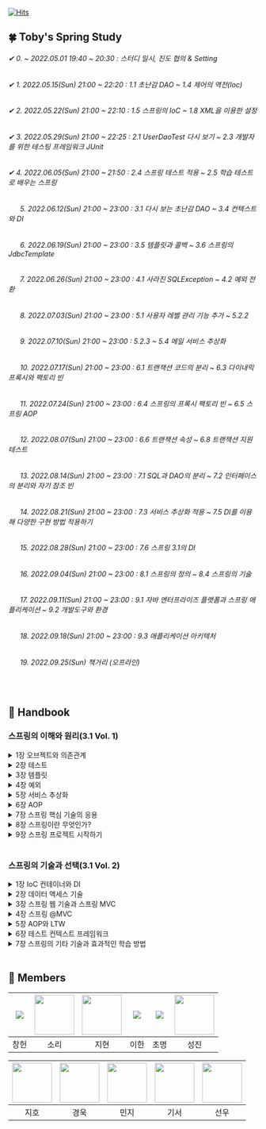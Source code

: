 [![Hits](https://hits.seeyoufarm.com/api/count/incr/badge.svg?url=https://github.com/TobySpringStudy/SpringStudy&count_bg=%233DBCC8&title_bg=%23555555&icon=&icon_color=%23E7E7E7&title=hits&edge_flat=false)](https://hits.seeyoufarm.com)

## 🍀 Toby's Spring Study
###### ✔  0. ~ 2022.05.01 19:40 ~ 20:30 : 스터디 일시, 진도 협의 & Setting
###### ✔  1️. 2022.05.15(Sun) 21:00 ~ 22:20 : 1.1 초난감 DAO ~ 1.4 제어의 역전(Ioc)
###### ✔  2. 2022.05.22(Sun) 21:00 ~ 22:10 : 1.5 스프링의 IoC ~ 1.8 XML을 이용한 설정
###### ✔  3. 2022.05.29(Sun) 21:00 ~ 22:25 : 2.1 UserDaoTest 다시 보기 ~ 2.3 개발자를 위한 테스팅 프레임워크 JUnit
###### ✔  4. 2022.06.05(Sun) 21:00 ~ 21:50 : 2.4 스프링 테스트 적용 ~ 2.5 학습 테스트로 배우는 스프링
###### &nbsp;&nbsp;&nbsp;&nbsp;&nbsp; 5. 2022.06.12(Sun) 21:00 ~ 23:00 : 3.1 다시 보는 초난감 DAO ~ 3.4 컨텍스트와 DI
###### &nbsp;&nbsp;&nbsp;&nbsp;&nbsp; 6. 2022.06.19(Sun) 21:00 ~ 23:00 : 3.5 템플릿과 콜백 ~ 3.6 스프링의 JdbcTemplate
###### &nbsp;&nbsp;&nbsp;&nbsp;&nbsp; 7. 2022.06.26(Sun) 21:00 ~ 23:00 : 4.1 사라진 SQLException ~ 4.2 예외 전환
###### &nbsp;&nbsp;&nbsp;&nbsp;&nbsp; 8. 2022.07.03(Sun) 21:00 ~ 23:00 : 5.1 사용자 레벨 관리 기능 추가 ~ 5.2.2
###### &nbsp;&nbsp;&nbsp;&nbsp;&nbsp; 9. 2022.07.10(Sun) 21:00 ~ 23:00 : 5.2.3 ~ 5.4 메일 서비스 추상화
###### &nbsp;&nbsp;&nbsp;&nbsp;&nbsp; 10. 2022.07.17(Sun) 21:00 ~ 23:00 : 6.1 트랜잭션 코드의 분리 ~ 6.3 다이내믹 프록시와 팩토리 빈
###### &nbsp;&nbsp;&nbsp;&nbsp;&nbsp; 11. 2022.07.24(Sun) 21:00 ~ 23:00 : 6.4 스프링의 프록시 팩토리 빈 ~ 6.5 스프링 AOP
###### &nbsp;&nbsp;&nbsp;&nbsp;&nbsp; 1️2. 2022.08.07(Sun) 21:00 ~ 23:00 : 6.6 트랜잭션 속성 ~ 6.8 트랜잭션 지원 테스트
###### &nbsp;&nbsp;&nbsp;&nbsp;&nbsp; 1️3. 2022.08.14(Sun) 21:00 ~ 23:00 : 7.1 SQL과 DAO의 분리 ~ 7.2 인터페이스의 분리와 자기 참조 빈
###### &nbsp;&nbsp;&nbsp;&nbsp;&nbsp; 1️4. 2022.08.21(Sun) 21:00 ~ 23:00 : 7.3 서비스 추상화 적용 ~ 7.5 DI를 이용해 다양한 구현 방법 적용하기
###### &nbsp;&nbsp;&nbsp;&nbsp;&nbsp; 1️5. 2022.08.28(Sun) 21:00 ~ 23:00 : 7.6 스프링 3.1의 DI
###### &nbsp;&nbsp;&nbsp;&nbsp;&nbsp; 1️6. 2022.09.04(Sun) 21:00 ~ 23:00 : 8.1 스프링의 정의 ~ 8.4 스프링의 기술
###### &nbsp;&nbsp;&nbsp;&nbsp;&nbsp; 1️7. 2022.09.11(Sun) 21:00 ~ 23:00 : 9.1 자바 엔터프라이즈 플랫폼과 스프링 애플리케이션 ~ 9.2 개발도구와 환경
###### &nbsp;&nbsp;&nbsp;&nbsp;&nbsp; 1️8. 2022.09.18(Sun) 21:00 ~ 23:00 : 9.3 애플리케이션 아키텍처
###### &nbsp;&nbsp;&nbsp;&nbsp;&nbsp; 1️9. 2022.09.25(Sun) 책거리 (오프라인)
<br/>  
  
## 🍊 Handbook  

### 스프링의 이해와 원리(3.1 Vol. 1)  
<details>
<summary>1장 오브젝트와 의존관계</summary>
<div markdown="1">       
  
  - [1.1 초난감 DAO(선우)](./handbook/Vol.1/01/1.1%20초난감%20DAO.md)  
  - [1.2 DAO의 분리(선우)](./handbook/Vol.1/01/1.2%20DAO의%20분리.md)  
  - [1.3 DAO의 확장(민지)](./handbook/Vol.1/01/1.3%20DAO의%20확장.md)  
  - [1.4 제어의 역전 IoC(민지)](./handbook/Vol.1/01/1.4%20제어의%20역전.md)  
  - [1.5 스프링의 IoC(기서)](./handbook/Vol.1/01/1.5%20스프링의%20IoC.md)  
  - [1.6 싱글톤 레지스트리와 오브젝트 스코프(기서)](./handbook/Vol.1/01/1.6%20싱글톤%20레지스트리와%20오브젝트%20스코프.md)  
  - [1.7 의존관계 주입 DI(지호)](./handbook/Vol.1/01/1.7%20의존관계%20주입%20DI.md)  
  - [1.8 XML을 이용한 설정(지호)](./handbook/Vol.1/01/1.8%20XML을%20이용한%20설정.md)  
  
</div>
</details>

<details>
<summary>2장 테스트</summary>
<div markdown="1">       
  
  - [2.1 UserDaoTest 다시 보기(초명)](./handbook/Vol.1/02/2.1%20UserDaoTest%20다시%20보기.md)  
  - [2.2 UserDaoTest 개선(초명)](./handbook/Vol.1/02/2.2%20UserDaoTest%20개선.md)  
  - [2.3 개발자를 위한 테스팅 프레임워크 JUnit(창헌)](./handbook/Vol.1/02/2.3%20개발자를%20위한%20테스팅%20프레임워크%20JUnit.md)  
  - [2.4 스프링 테스트 적용(창헌)](./handbook/Vol.1/02/2.4%20스프링%20테스트%20적용.md)  
  - [2.5 학습 테스트로 배우는 스프링(경욱)](./handbook/Vol.1/02/2.5%20학습%20테스트로%20배우는%20스프링.md)  
  
</div>
</details>

<details>
<summary>3장 템플릿</summary>
<div markdown="1">       
  
  - [3.1 다시 보는 초난감 DAO(경욱)](./handbook/Vol.1/03/3.1%20다시%20보는%20초난감%20DAO.md)  
  - [3.2 변하는 것과 변하지 않는 것(소리)](./handbook/Vol.1/03/3.2%20변하는%20것과%20변하지%20않는%20것.md)  
  - [3.3 JDBC 전략 패턴의 최적화(소리)](./handbook/Vol.1/03/3.3%20JDBC%20전략%20패턴의%20최적화.md)  
  - [3.4 컨텍스트와 DI(성진)](./handbook/Vol.1/03/3.4%20컨텍스트와%20DI.md)  
  - [3.5 템플릿과 콜백(성진)](./handbook/Vol.1/03/3.5%20템플릿과%20콜백.md)  
  - [3.6 스프링의 JdbcTemplate(이한)](./handbook/Vol.1/03/3.6%20스프링의%20JdbcTemplate.md)  
  
</div>
</details>
  
<details>
<summary>4장 예외</summary>
<div markdown="1">       
  
  - [4.1 사라진 SQLException(이한)](./handbook/Vol.1/04/4.1%20사라진%20SQLException.md)  
  - [4.2 예외 전환(지현)](./handbook/Vol.1/04/4.2%20예외%20전환.md)  
  
</div>
</details>

<details>
<summary>5장 서비스 추상화</summary>
<div markdown="1">       
  
  - [5.1 사용자 레벨 관리 기능 추가(지현)](./handbook/Vol.1/05/5.1%20사용자%20레벨%20관리%20기능%20추가.md)  
  - [5.2 트랜잭션 서비스 추상화(선우)](./handbook/Vol.1/05/5.2%20트랜잭션%20서비스%20추상화.md)  
  - [5.3 서비스 추상화와 단일 책임 원칙(선우)](./handbook/Vol.1/05/5.3%20서비스%20추상화와%20단일%20책임%20원칙.md)  
  - [5.4 메일 서비스 추상화(경욱)](./handbook/Vol.1/05/5.4%20메일%20서비스%20추상화.md)  
  
</div>
</details>

<details>
<summary>6장 AOP</summary>
<div markdown="1">       
  
  - [6.1 트랜잭션 코드의 분리(경욱)](./handbook/Vol.1/06/6.1%20트랜잭션%20코드의%20분리.md)  
  - [6.2 고립된 단위 테스트(기서)](./handbook/Vol.1/06/6.2%20고립된%20단위%20테스트.md)  
  - [6.3 다이내믹 프록시와 팩토리 빈(기서)](./handbook/Vol.1/06/6.3%20다이내믹%20프록시와%20팩토리%20빈.md)  
  - [6.4 스프링의 프록시 팩토리 빈(지호)](./handbook/Vol.1/06/6.4%20스프링의%20프록시%20팩토리%20빈.md)  
  - [6.5 스프링 AOP(지호)](./handbook/Vol.1/06/6.5%20스프링%20AOP.md)  
  - [6.6 트랜잭션 속성(초명)](./handbook/Vol.1/06/6.6%20트랜잭션%20속성.md)  
  - [6.7 애노테이션 트랜잭션 속성과 포인트컷(초명)](./handbook/Vol.1/06/6.7%20애노테이션%20속성과%20포인트컷.md)  
  - [6.8 트랜잭션 지원 테스트(창헌)](./handbook/Vol.1/06/6.8%20트랜잭션%20지원%20테스트.md)  
  
</div>
</details>

<details>
<summary>7장 스프링 핵심 기술의 응용</summary>
<div markdown="1">       
  
  - [7.1 SQL과 DAO의 분리(창헌)](./handbook/Vol.1/07/7.1%20SQL과%20DAO의%20분리.md)  
  - [7.2 인터페이스의 분리와 자기 참조 빈(민지)](./handbook/Vol.1/07/7.2%20인터페이스의%20분리와%20자기%20참조%20빈.md)  
  - [7.3 서비스 추상화 적용(민지)](./handbook/Vol.1/07/7.3%20서비스%20추상화%20적용.md)  
  - [7.4 인터페이스 상속을 통한 안전한 기능확장(소리)](./handbook/Vol.1/07/7.4%20인터페이스%20상속을%20통한%20안전한%20기능확장.md)  
  - [7.5 DI를 이용해 다양한 구현 방법 적용하기(소리)](./handbook/Vol.1/07/7.5%20%DI를%20이용해%20다양한%20구현%20방법%20적용하기.md)  
  - [7.6 스프링 3.1의 DI(성진)](./handbook/Vol.1/07/7.6%20스프링%203.1의%20.md)  
  
</div>
</details>

<details> 
<summary>8장 스프링이란 무엇인가?</summary>
<div markdown="1">       
  
  - [8.1 스프링의 정의(성진)](./handbook/Vol.1/08/8.1%20스프링의%20정의.md)  
  - [8.2 스프링의 목적(이한)](./handbook/Vol.1/08/8.2%20스프링의%20목적.md)  
  - [8.3 POJO 프로그래밍(이한)](./handbook/Vol.1/08/8.3%20POJO%20프로그래밍.md)  
  - [8.4 스프링의 기술(지현)](./handbook/Vol.1/08/8.4%20스프링의%20기술.md)  
  
</div>
</details>

<details>  
<summary>9장 스프링 프로젝트 시작하기</summary>
<div markdown="1">       
  
  - [9.1 자바 엔터프라이즈 플랫폼과 스프링 애플리케이션(지현)](./handbook/Vol.1/09/9.1%20자바%20엔터프라이즈%20플랫폼과%20스프링%20애플리케이션.md)  
  - [9.2 개발도구와 환경(선우)](./handbook/Vol.1/09/9.2%20개발도구와%20환경.md)  
  - [9.3 애플리케이션 아키텍처(선우)](./handbook/Vol.1/09/9.3%20애플리케이션%20아키텍처.md)  
  
</div>
</details>
<br/>  

### 스프링의 기술과 선택(3.1 Vol. 2)  
<details>
<summary>1장 IoC 컨테이너와 DI</summary>
<div markdown="1">       
  
  - [1.1 IoC 컨테이너: 빈 팩토리와 애플리케이션 컨텍스트](./handbook/Vol.2/01/1.1%20IoC컨테이너%20빈팩토리와%20애플리케이션%20컨텍스트.md)  
  - [1.2 IOC, DI를 위한 빈 설정 메타정보 작성](./handbook/Vol.2/01/1.2%20IOC,%20DI를%20위한%20빈%20설정%20메타정보%20작성.md)  
  - [1.3 프로토타입과 스코프](./handbook/Vol.2/01/1.3%20프로토타입과%20스코프.md)  
  - [1.4 기타 빈 설정 메타정보](./handbook/Vol.2/01/1.4%20기타%20빈%20설정%20메타정보.md)  
  - [1.5 스프링 3.1의 IOC 컨테이너와 DI](./handbook/Vol.2/01/1.5%20스프링%203.1의%20IOC%20컨테이너와%20DI.md)  
  
</div>
</details>

<details>
<summary>2장 데이터 액세스 기술</summary>
<div markdown="1">       
  
  - [2.1 공통 개념](./handbook/Vol.2/02/2.1%20공통%20개념.md)  
  - [2.2 JDBC](./handbook/Vol.2/02/2.2%20JDBC.md)  
  - [2.3 iBatis SqlMaps](./handbook/Vol.2/02/2.3%20iBatis%20SqlMaps.md)  
  - [2.4 JPA](./handbook/Vol.2/02/2.4%20JPA.md)  
  - [2.5 하이버네이트](./handbook/Vol.2/02/2.5%20하이버네이트.md)  
  - [2.6 트랜잭션](./handbook/Vol.2/02/2.6%20트랜잭션.md)  
  - [2.7 스프링 3.1의 데이터 액세스 기술](./handbook/Vol.2/02/2.7%20스프링%203.1의%20데이터%20액세스%20기술.md)  
  
</div>
</details>

<details>
<summary>3장 스프링 웹 기술과 스프링 MVC</summary>
<div markdown="1">       
  
  - [3.1 스프링의 웹 프레젠테이션 계층 기술](./handbook/Vol.2/03/3.1%20스프링의%20웹%20프레젠테이션%20계층%20기술.md)  
  - [3.2 스프링 웹 어플리케이션 환경 구성](./handbook/Vol.2/03/3.2%20스프링%20웹%20어플리케이션%20환경%20구성.md) 
  - [3.3 컨트롤러](./handbook/Vol.2/03/3.3%20컨트롤러.md) 
  - [3.4 뷰](./handbook/Vol.2/03/3.4%20뷰.md) 
  - [3.5 기타 전략](./handbook/Vol.2/03/3.5%20기타%20전략.md) 
  - [3.6 스프링 3.1의 MVC](./handbook/Vol.2/03/3.6%20스프링%203.1의%20MVC.md) 
  
</div>
</details>
  
<details>
<summary>4장 스프링 @MVC</summary>
<div markdown="1">       
  
  - [4.1 @REQUESTMAPPING 핸들러 매핑](./handbook/Vol.2/04/4.1%20@REQUESTMAPPING%20핸들러%20매핑.md)  
  - [4.2 @Controller](./handbook/Vol.2/04/4.2%20@Controller.md)  
  - [4.3 모델 바인딩과 검증](./handbook/Vol.2/04/4.3%20모델%20바인딩과%20검증.md)  
  - [4.4 JSP 뷰와 form 태그](./handbook/Vol.2/04/4.4%20JSP%20뷰와%20form%20태그.md)  
  - [4.5 메시지 컨버터와 AJAX](./handbook/Vol.2/04/4.5%20메시지%20컨버터와%20AJAX.md)  
  - [4.6 MVC 네임스페이스](./handbook/Vol.2/04/4.6%20MVC%20네임스페이스.md)  
  - [4.7 @MVC 확장 포인트](./handbook/Vol.2/04/4.7%20@MVC%20확장%20포인트.md)  
  - [4.8 URL과 리소스 관리](./handbook/Vol.2/04/4.8%20URL과%20리소스%20관리.md)  
  - [4.9 스프링 3.1의 @MVC](./handbook/Vol.2/04/4.9%20스프링%203.1의%20@MVC.md)  
  
</div>
</details>

<details>
<summary>5장 AOP와 LTW</summary>
<div markdown="1">       
  
  - [5.1 애스펙트 AOP](./handbook/Vol.2/05/5.1%20애스펙트%20AOP.md)  
  - [5.2 AspectJ와 @Configurable](./handbook/Vol.2/05/5.2%20AspectJ와%20@Configurable.md)  
  - [5.3 로드타임 위버(LTW)](./handbook/Vol.2/05/5.3%20로드타임%20위버(LTW).md)  
  - [5.4 스프링 3.1의 AOP와 LTW](./handbook/Vol.2/05/5.4%20스프링%203.1의%20AOP와%20LTW.md)  
  
</div>
</details>

<details>
<summary>6장 테스트 컨텍스트 프레임워크</summary>
<div markdown="1">       
  
  - [6.1 테스트 컨텍스트 프레임워크](./handbook/Vol.2/06/6.1%20테스트%20컨텍스트%20프레임워크.md)  
  - [6.2 트랜잭션 지원 테스트](./handbook/Vol.2/06/6.2%20트랜잭션%20지원%20테스트.md)  
  - [6.3 스프링 3.1의 컨텍스트 테스트 프레임워크](./handbook/Vol.2/06/6.3%20스프링%203.1의%20컨텍스트%20테스트%20프레임워크.md)  
  
</div>
</details>

<details>
<summary>7장 스프링의 기타 기술과 효과적인 학습 방법</summary>
<div markdown="1">       
  
  - [7.1 스프링 기술과 API를 효과적으로 학습하는 방법](./handbook/Vol.2/07/7.1%20스프링%20기술과%20API를%20효과적으로%20학습하는%20방법.md)  
  - [7.2 IOC 컨테이너 DI](./handbook/Vol.2/07/7.2%20IOC%20컨테이너%20DI.md)  
  - [7.3 SpEL](./handbook/Vol.2/07/7.3%20SpEL.md)  
  - [7.4 OXM](./handbook/Vol.2/07/7.4%20OXM.md)  
  - [7.5 리모팅과 웹 서비스, EJB](./handbook/Vol.2/07/7.5%20리모팅과%20웹%20서비스,%20EJB.md)  
  - [7.6 태스크 실행과 스케줄링](./handbook/Vol.2/07/7.6%20태스크%20실행과%20스케줄링.md)  
  - [7.7 캐시 추상화 스프링 3.1](./handbook/Vol.2/07/7.7%20캐시%20추상화%20스프링%203.1.md)  
  - [7.8 @Enable 애노테이션을 이용한 빈 설정정보 모듈화](./handbook/Vol.2/07/7.8%20@Enable%20애노테이션을%20이용한%20빈%20설정정보%20모듈화.md)  
  
</div>
</details>
<br/>  
  
## 🥝 Members  

|[![](https://github.com/leechun1095.png?size=80)](https://github.com/leechun1095)|[<img src="https://github.com/thfl868.png" width="80">](https://github.com/thfl868) | [<img src="https://github.com/plankton92.png" width="80">](https://github.com/plankton92) | [![](https://github.com/tpleehan.png?size=80)](https://github.com/tpleehan) |[![](https://github.com/DanielYY95.png?size=80)](https://github.com/DanielYY95)| [<img src="https://github.com/seongjin3378.png" width="80">](https://github.com/seongjin3378) |  
|:---:|:---:|:---:|:---:|:---:|:---:|
| 창헌 | 소리 | 지현 | 이한 | 초명 | 성진 |  


|[<img src="https://github.com/k1mjiho.png" width="80">](https://github.com/k1mjiho) | [<img src="https://github.com/jjyu9312.png" width="80">](https://github.com/jjyu9312) | [<img src="https://github.com/cameobc.png" width="80">](https://github.com/cameobc) | [<img src="https://github.com/rlarltj.png" width="80">](https://github.com/rlarltj) | [<img src="https://github.com/oownus1.png" width="80">](https://github.com/oownus1) |  
|:---:|:---:|:---:|:---:|:---:|
| 지호 | 경욱 | 민지 | 기서 | 선우 |  

